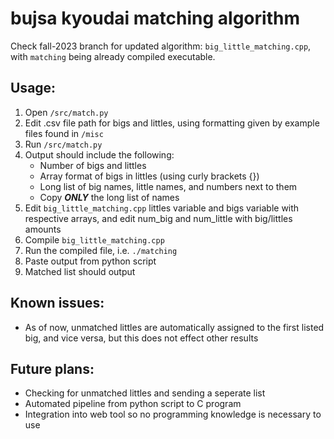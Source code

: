 # bujsa kyoudai matching algorithm

Check fall-2023 branch for updated algorithm: ```big_little_matching.cpp```, with ```matching``` being already compiled executable.

## Usage:

1. Open ```/src/match.py```
2. Edit .csv file path for bigs and littles, using formatting given by example files found in ```/misc```
3. Run ```/src/match.py```
4. Output should include the following:
   - Number of bigs and littles
   - Array format of bigs in littles (using curly brackets {})
   - Long list of big names, little names, and numbers next to them
   - Copy _**ONLY**_ the long list of names
6. Edit ```big_little_matching.cpp``` littles variable and bigs variable with respective arrays, and edit num_big and num_little with big/littles amounts
7. Compile ```big_little_matching.cpp``` 
8. Run the compiled file, i.e. ```./matching```
9. Paste output from python script
10. Matched list should output

## Known issues:

- As of now, unmatched littles are automatically assigned to the first listed big, and vice versa, but this does not effect other results

## Future plans:

- Checking for unmatched littles and sending a seperate list
- Automated pipeline from python script to C program
- Integration into web tool so no programming knowledge is necessary to use


